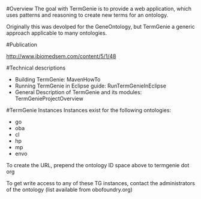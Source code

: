 #Overview
The goal with TermGenie is to provide a web application, which uses patterns and reasoning to create new terms for an ontology.

Originally this was devolped for the GeneOntology, but TermGenie a generic approach applicable to many ontologies.

#Publication

http://www.jbiomedsem.com/content/5/1/48

#Technical descriptions
* Building TermGenie: MavenHowTo
* Running TermGenie in Eclipse guide: RunTermGenieInEclipse
* General Description of TermGenie and its modules: TermGenieProjectOverview

#TermGenie Instances
Instances exist for the following ontologies:

* go
* oba
* cl
* hp
* mp
* envo

To create the URL, prepend the ontology ID space above to termgenie dot org

To get write access to any of these TG instances, contact the administrators of the ontology (list available from obofoundry.org)
